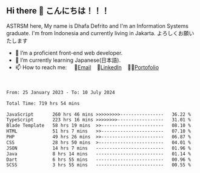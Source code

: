 ## Hi there 👋 こんにちは！！！
ASTRSM here, My name is Dhafa Defrito and I'm an Information Systems graduate. I'm from Indonesia and currently living in Jakarta. よろしくお願いたします

- 🔭 I’m a proficient front-end web developer.
- 🌱 I’m currently learning Japanese(日本語).
- 📫 How to reach me: &nbsp;&nbsp;&nbsp;&nbsp;📧[Email](ddefrito@gmail.com)&nbsp;&nbsp;&nbsp;&nbsp;💼[LinkedIn](https://www.linkedin.com/in/dhafa-defrita-rama-yudistira-9357a9229/)&nbsp;&nbsp;&nbsp;&nbsp;👨‍🎨[Portofolio](https://ddefrito.vercel.app/)
<br>
<!-- <p align="left">
<a href="https://github.com/ASTRSM">
  <img height="180em" src="https://github-readme-stats-eight-theta.vercel.app/api?username=ASTRSM&show_icons=true&theme=dracula&include_all_commits=true&count_private=true"/>
  <img height="180em" src="https://github-readme-stats-eight-theta.vercel.app/api/top-langs/?username=ASTRSM&layout=compact&langs_count=8&theme=dracula"/>
</a>
</p> -->

<!--START_SECTION:waka-->

```txt
From: 25 January 2023 - To: 10 July 2024

Total Time: 719 hrs 54 mins

JavaScript       260 hrs 46 mins >>>>>>>>>----------------   36.22 %
TypeScript       223 hrs 16 mins >>>>>>>>-----------------   31.01 %
Blade Template   58 hrs 19 mins  >>-----------------------   08.10 %
HTML             51 hrs 7 mins   >>-----------------------   07.10 %
PHP              49 hrs 26 mins  >>-----------------------   06.87 %
CSS              28 hrs 50 mins  >------------------------   04.01 %
JSON             14 hrs 7 mins   -------------------------   01.96 %
Java             8 hrs 14 mins   -------------------------   01.14 %
Dart             6 hrs 55 mins   -------------------------   00.96 %
SCSS             3 hrs 55 mins   -------------------------   00.55 %
```

<!--END_SECTION:waka-->
